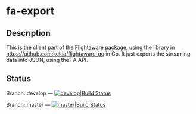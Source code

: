 # fa-export

## Description

This is the client part of the [Flightaware](http://www.flightaware.com/) package, using the library in https://github.com:keltia/flightaware-go in Go.  It just exports the streaming data into JSON, using the FA API.

## Status

Branch: develop — [![develop|Build Status](https://travis-ci.org/keltia/fa-export.svg?branch=develop)](http://travis-ci.org/keltia/fa-export/tree/develop)

Branch: master — [![master|Build Status](https://travis-ci.org/keltia/fa-export.svg?branch=master)](http://travis-ci.org/keltia/fa-export)

